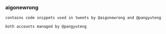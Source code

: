 ### aigonewrong


```
contains code snippets used in tweets by @aigonewrong and @pangyuteng

both accounts managed by @pangyuteng
```
